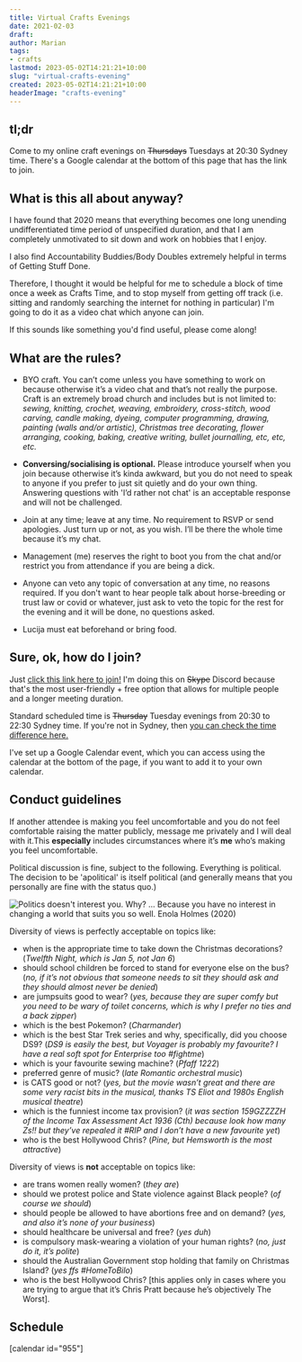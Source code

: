 ```yaml
---
title: Virtual Crafts Evenings
date: 2021-02-03
draft: 
author: Marian
tags:
- crafts 
lastmod: 2023-05-02T14:21:21+10:00
slug: "virtual-crafts-evening"
created: 2023-05-02T14:21:21+10:00
headerImage: "crafts-evening"
---
```


## tl;dr

Come to my online craft evenings on ~~Thursdays~~ Tuesdays at 20:30 Sydney time. There's a Google calendar at the bottom of this page that has the link to join.
<!--more-->
## What is this all about anyway?

I have found that 2020 means that everything becomes one long unending undifferentiated time period of unspecified duration, and that I am completely unmotivated to sit down and work on hobbies that I enjoy.

I also find Accountability Buddies/Body Doubles extremely helpful in terms of Getting Stuff Done.

Therefore, I thought it would be helpful for me to schedule a block of time once a week as Crafts Time, and to stop myself from getting off track (i.e. sitting and randomly searching the internet for nothing in particular) I'm going to do it as a video chat which anyone can join.

If this sounds like something you'd find useful, please come along!

## What are the rules?

* BYO craft. You can’t come unless you have something to work on because otherwise it’s a video chat and that’s not really the purpose. Craft is an extremely broad church and includes but is not limited to: *sewing, knitting, crochet, weaving, embroidery, cross-stitch, wood carving, candle making, dyeing, computer programming, drawing, painting (walls and/or artistic), Christmas tree decorating, flower arranging, cooking, baking, creative writing, bullet journalling, etc, etc, etc.*

* **Conversing/socialising is optional.** Please introduce yourself when you join because otherwise it’s kinda awkward, but you do not need to speak to anyone if you prefer to just sit quietly and do your own thing. Answering questions with 'I’d rather not chat' is an acceptable response and will not be challenged.
* Join at any time; leave at any time. No requirement to RSVP or send apologies. Just turn up or not, as you wish. I’ll be there the whole time because it’s my chat.
* Management (me) reserves the right to boot you from the chat and/or restrict you from attendance if you are being a dick.
* Anyone can veto any topic of conversation at any time, no reasons required. If you don't want to hear people talk about horse-breeding or trust law or covid or whatever, just ask to veto the topic for the rest for the evening and it will be done, no questions asked.
* Lucija must eat beforehand or bring food.

## Sure, ok, how do I join?

Just [click this link here to join!](https://discord.gg/UrwysacPTq) I'm doing this on ~~Skype~~ Discord because that's the most user-friendly + free option that allows for multiple people and a longer meeting duration.

Standard scheduled time is ~~Thursday~~ Tuesday evenings from 20:30 to 22:30 Sydney time. If you're not in Sydney, then [you can check the time difference here.](https://www.timeanddate.com/time/difference/australia/sydney)

I've set up a Google Calendar event, which you can access using the calendar at the bottom of the page, if you want to add it to your own calendar.

## Conduct guidelines

If another attendee is making you feel uncomfortable and you do not feel comfortable raising the matter publicly, message me privately and I will deal with it.This **especially** includes circumstances where it’s **me** who’s making you feel uncomfortable.

Political discussion is fine, subject to the following. Everything is political. The decision to be 'apolitical' is itself political (and generally means that you personally are fine with the status quo.)

![Politics doesn't interest you. Why? ... Because you have no interest in changing a world that suits you so well. Enola Holmes (2020)](EnolaHolmes_politics.gif)

Diversity of views is perfectly acceptable on topics like:

* when is the appropriate time to take down the Christmas decorations? (*Twelfth Night, which is Jan 5, not Jan 6*)
* should school children be forced to stand for everyone else on the bus? (*no, if it’s not obvious that someone needs to sit they should ask and they should almost never be denied*)
* are jumpsuits good to wear? (*yes, because they are super comfy but you need to be wary of toilet concerns, which is why I prefer no ties and a back zipper*)
* which is the best Pokemon? (*Charmander*)
* which is the best Star Trek series and why, specifically, did you choose DS9? (*DS9 is easily the best, but Voyager is probably my favourite? I have a real soft spot for Enterprise too #fightme*)
* which is your favourite sewing machine? (*Pfaff 1222*)
* preferred genre of music? (*late Romantic orchestral music*)
* is CATS good or not? (*yes, but the movie wasn’t great and there are some very racist bits in the musical, thanks TS Eliot and 1980s English musical theatre*)
* which is the funniest income tax provision? (*it was section 159GZZZZH of the Income Tax Assessment Act 1936 (Cth) because look how many Zs!! but they’ve repealed it #RIP and I don’t have a new favourite yet*)
* who is the best Hollywood Chris? (*Pine, but Hemsworth is the most attractive*)

Diversity of views is **not** acceptable on topics like:

* are trans women really women? (*they are*)
* should we protest police and State violence against Black people? (*of course we should*)
* should people be allowed to have abortions free and on demand? (*yes, and also it’s none of your business*)
* should healthcare be universal and free? (*yes duh*)
* is compulsory mask-wearing a violation of your human rights? (*no, just do it, it’s polite*)
* should the Australian Government stop holding that family on Christmas Island? (*yes ffs #HomeToBilo*)
* who is the best Hollywood Chris? [this applies only in cases where you are trying to argue that it’s Chris Pratt because he’s objectively The Worst].

## Schedule

[calendar id="955"]
